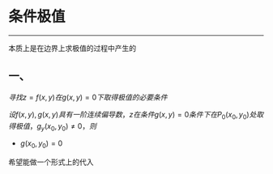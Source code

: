 # 条件极值

---

本质上是在边界上求极值的过程中产生的

## 一、

$寻找z=f(x,y)在g(x,y)=0下取得极值的必要条件$

$设f(x,y),g(x,y)具有一阶连续偏导数，z在条件g(x,y)=0条件下在P_0(x_0,y_0)处取得极值，g_y(x_0,y_0)\ne 0，则$

- $g(x_0,y_0)=0$

希望能做一个形式上的代入